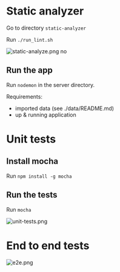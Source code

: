 
# Static analyzer
Go to directory `static-analyzer`

Run `./run_lint.sh`

![static-analyze.png](https://raw.githubusercontent.com/theotheu/books/assets/docs/assets/static-analyzer.png)
no

## Run the app
Run `nodemon` in the server directory.

Requirements:
* imported data (see ./data/README.md)
* up & running application

# Unit tests
## Install mocha
Run `npm install -g mocha`

## Run the tests
Run `mocha`

![unit-tests.png](https://raw.githubusercontent.com/theotheu/books/assets/docs/assets/unit-tests.png)


# End to end tests

![e2e.png](https://raw.githubusercontent.com/theotheu/books/assets/docs/assets/e2e.png)
